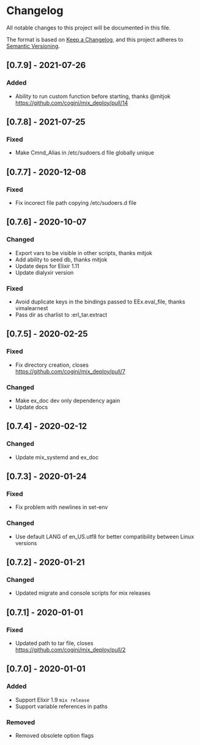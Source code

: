 # Changelog
All notable changes to this project will be documented in this file.

The format is based on [Keep a Changelog](https://keepachangelog.com/en/1.0.0/),
and this project adheres to [Semantic Versioning](https://semver.org/spec/v2.0.0.html).

## [0.7.9] - 2021-07-26
### Added
- Ability to run custom function before starting, thanks @mitjok https://github.com/cogini/mix_deploy/pull/14

## [0.7.8] - 2021-07-25
### Fixed
- Make Cmnd_Alias in /etc/sudoers.d file globally unique

## [0.7.7] - 2020-12-08
### Fixed
- Fix incorect file path copying /etc/sudoers.d file

## [0.7.6] - 2020-10-07
### Changed
- Export vars to be visible in other scripts, thanks mitjok
- Add ability to seed db, thanks mitjok
- Update deps for Elixir 1.11
- Update dialyxir version
### Fixed
- Avoid duplicate keys in the bindings passed to EEx.eval_file, thanks vimalearnest
- Pass dir as charlist to :erl_tar.extract

## [0.7.5] - 2020-02-25
### Fixed
- Fix directory creation, closes https://github.com/cogini/mix_deploy/pull/7
### Changed
- Make ex_doc dev only dependency again
- Update docs

## [0.7.4] - 2020-02-12
### Changed
- Update mix_systemd and ex_doc

## [0.7.3] - 2020-01-24
### Fixed
- Fix problem with newlines in set-env

### Changed
- Use default LANG of en_US.utf8 for better compatibility between Linux versions

## [0.7.2] - 2020-01-21
### Changed
- Updated migrate and console scripts for mix releases

## [0.7.1] - 2020-01-01
### Fixed
- Updated path to tar file, closes https://github.com/cogini/mix_deploy/pull/2

## [0.7.0] - 2020-01-01
### Added
- Support Elixir 1.9 `mix release`
- Support variable references in paths

### Removed
- Removed obsolete option flags
